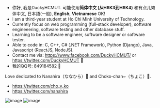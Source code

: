 - 你好, 我是DuckyHCMUT. 可能使用**简体中文 (从HSK3到HSK4)** 和有点儿繁体中文, 日本語(一般), **English**, **Vietnamese** OK!
- I am a third-year student at Ho Chi Minh University of Technology. 
- Currently focus on web programming (full-stack developer), software engineeering, software testing and other database stuff.
- Learning to be a software engineer, software designer or software tester.
- Able to code in: C, C++, C# (.NET Framework), Python (Django), Java, Javascript (ReactJS, NodeJS).
- Contact me via: https://www.facebook.com/DuckyHCMUT/ or https://twitter.com/DuckyHCMUT 🍦
- 我的QQ号: 849184582 🐧

Love dedicated to Nanahira（ななひら）🧀 and Choko-chan~（ちょこ）🍫. 
- https://twitter.com/cho_v_ko
- https://twitter.com/nanahira

![image](https://user-images.githubusercontent.com/75155228/158004899-c28a953a-ec22-49d3-a739-d6352abf4883.png)
![image](https://user-images.githubusercontent.com/75155228/158004905-dbe0f49c-5958-4ae4-b11c-fcd8f22101c0.png)


<!---
DuckyHCMUT/DuckyHCMUT is a ✨ special ✨ repository because its `README.md` (this file) appears on your GitHub profile.
You can click the Preview link to take a look at your changes.
--->
